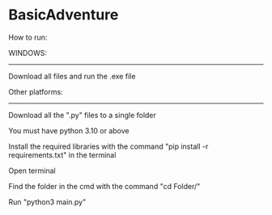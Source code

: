 # BasicAdventure
How to run:

WINDOWS:
________
Download all files and run the .exe file


Other platforms:
________________
Download all the ".py" files to a single folder

You must have python 3.10 or above

Install the required libraries with the command "pip install -r requirements.txt" in the terminal

Open terminal

Find the folder in the cmd with the command "cd Folder/"

Run "python3 main.py"
